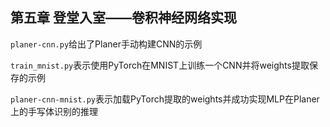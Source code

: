 ## 第五章 登堂入室——卷积神经网络实现
```planer-cnn.py```给出了Planer手动构建CNN的示例

```train_mnist.py```表示使用PyTorch在MNIST上训练一个CNN并将weights提取保存的示例

```planer-cnn-mnist.py```表示加载PyTorch提取的weights并成功实现MLP在Planer上的手写体识别的推理
